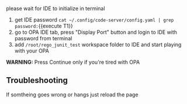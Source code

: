 please wait for IDE to initialize in terminal

1. get IDE password `cat ~/.config/code-server/config.yaml | grep password:`{{execute T1}}
1. go to OPA IDE tab, press "Display Port" button and login to IDE with password from terminal
1. add `/root/rego_junit_test` workspace folder to IDE and start playing with your OPA

**WARNING:** Press Continue only if you're tired with OPA

## Troubleshooting

If somtheing goes wrong or hangs just reload the page